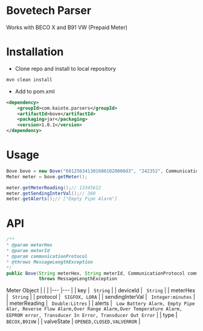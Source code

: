 # Bovetech Parser
Works with BECO X and B91 VW (Prepaid Meter)

# Installation
- Clone repo and install to local repository

```bash
mvn clean install
```

- Add to pom.xml
```xml
<dependency>
    <groupId>com.kaiote.parsers</groupId>
    <artifactId>bove</artifactId>
    <packaging>jar</packaging>
    <version>1.0.1</version>
</dependency> 
```

# Usage
```java
Bove bove = new Bove("6812563413016801020000d3", "242352", CommunicationProtocol.SIGFOX);
Meter meter = bove.getMeter();

meter.getMeterReading();// 13345612
meter.getSendingInterVal();// 360
meter.getAlerts();// ["Empty Pipe Alarm"]
```

# API 
```java
/**
* @param meterHex
* @param meterId
* @param communicationProtocol
* @throws MessageLengthException
*/
public Bove(String meterHex, String meterId, CommunicationProtocol communicationProtocol)
            throws MessageLengthException
```

Meter Object
|                   |                                       |
|---	            |---	                                |
|   key	            |   ```  String ```	                |
|   deviceId	    |   ```  String ```	                |
|   meterHex	    |   ```  String ```	                |
|   protocol	    |   ```  SIGFOX, LORA ```	        |
|   sendingInterVal	|   ```  Integer:minutes ```	    |
|   meterReading	|   ```  Double:Litres ```	        |
|   alerts	        |  ``` Low Battery Alarm, Empty Pipe Alar, Reverse Flow Alarm,Over Range Alarm,Over Temperature Alarm, EEPROM error, Transducer In Error, Transducer Out Error```	|
|   type	        | ``` BECOX,B91VW ``` 	            |
|   valveState      | ``` OPENED,CLOSED,VALVERROR ```  	|


